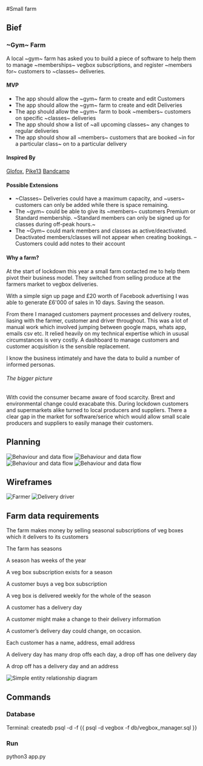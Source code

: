 #Small farm 

## Bief

### ~Gym~ Farm

A local ~gym~ farm has asked you to build a piece of software to help them to manage ~memberships~ vegbox subscriptions, and register ~members for~ customers to ~classes~ deliveries.

#### MVP

- The app should allow the ~gym~ farm to create and edit Customers
- The app should allow the ~gym~ farm to create and edit Deliveries
- The app should allow the ~gym~ farm to book ~members~ customers on specific ~classes~ deliveries
- The app should show a list of ~all upcoming classes~ any changes to regular deliveries
- The app should show all ~members~ customers that are booked ~in for a particular class~ on to a particular delivery

#### Inspired By

[Glofox](https://www.glofox.com/club-solution/), [Pike13](https://www.pike13.com/pike13-scheduling-software-demo)
[Bandcamp](https://bandcamp.com)

#### Possible Extensions

- ~Classes~ Deliveries could have a maximum capacity, and ~users~ customers can only be added while there is space remaining.
- The ~gym~ could be able to give its ~members~ customers Premium or Standard membership. ~Standard members can only be signed up for classes during off-peak hours.~
- The ~Gym~ could mark members and classes as active/deactivated. Deactivated members/classes will not appear when creating bookings. 
– Customers could add notes to their account


#### Why a farm?
At the start of lockdown this year a small farm contacted me to help them pivot their business model. They switched from selling produce at the farmers market to vegbox deliveries.

With a simple sign up page and £20 worth of Facebook advertising I was able to generate £6'000 of sales in 10 days. Saving the season.

From there I managed customers payment processes and delivery routes, liasing with the farmer, customer and driver throughout. This was a lot of manual work which involved jumping between google maps, whats app, emails csv etc. It relied heavily on my technical expertise which in ususal circumstances is very costly. A dashboard to manage customers and customer acquisition is the sensible replacement.

I know the business intimately and have the data to build a number of informed personas.

###### The bigger picture
With covid the consumer became aware of food scarcity. Brext and environmental change could exacabate this. During lockdown customers and supermarkets alike turned to local producers and suppliers. There a clear gap in the market for software/serice which would allow small scale producers and suppliers to easily manage their customers.


## Planning

![Behaviour and data flow](img/behaviour__and__data-flow.png)
![Behaviour and data flow](img/behaviour__and__data-flow__@50%.png)
![Behaviour and data flow](img/behaviour__and__data-flow__rh_only.png)
![Behaviour and data flow](img/behaviour__and__data-flow_LH-only.png)


## Wireframes
![Farmer](img/wireframe_farmer.png)
![Delivery driver](img/wireframe_driver.png)


## Farm data requirements

The farm makes money by selling seasonal subscriptions of veg boxes which it delivers to its customers

The farm has seasons

A season has weeks of the year

A veg box subscription exists for a season

A customer buys a veg box subscription

A veg box is delivered weekly for the whole of the season

A customer has a delivery day

A customer might make a change to their delivery information

A customer’s delivery day could change, on occasion.

Each customer has a name, address, email address

A delivery day has many drop offs each day, a drop off has one delivery day

A drop off has a delivery day and an address 


![Simple entity relationship diagram](img/entity_relationship_diagram_01.png)



## Commands

### Database
Terminal:
    createdb <database>
    psql -d <database> -f <file> {{ psql -d vegbox -f db/vegbox_manager.sql }}

### Run
python3 app.py